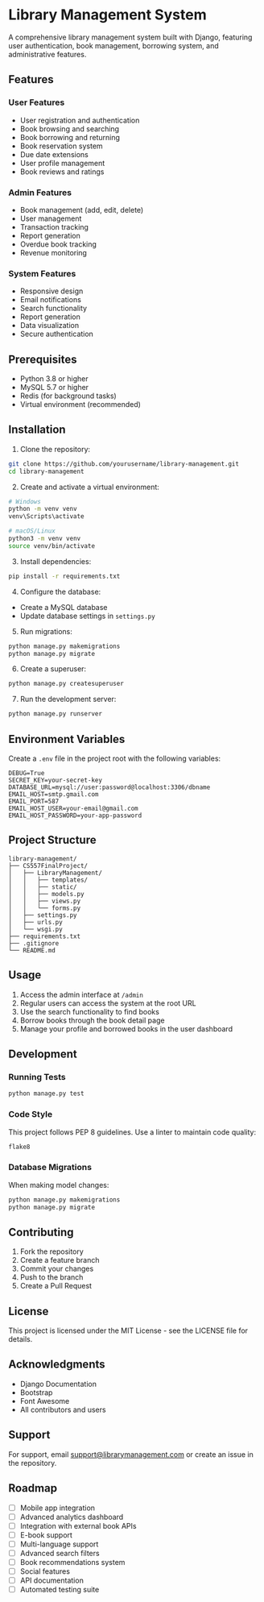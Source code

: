# Library Management System

A comprehensive library management system built with Django, featuring user authentication, book management, borrowing system, and administrative features.

## Features

### User Features
- User registration and authentication
- Book browsing and searching
- Book borrowing and returning
- Book reservation system
- Due date extensions
- User profile management
- Book reviews and ratings

### Admin Features
- Book management (add, edit, delete)
- User management
- Transaction tracking
- Report generation
- Overdue book tracking
- Revenue monitoring

### System Features
- Responsive design
- Email notifications
- Search functionality
- Report generation
- Data visualization
- Secure authentication

## Prerequisites

- Python 3.8 or higher
- MySQL 5.7 or higher
- Redis (for background tasks)
- Virtual environment (recommended)

## Installation

1. Clone the repository:
```bash
git clone https://github.com/yourusername/library-management.git
cd library-management
```

2. Create and activate a virtual environment:
```bash
# Windows
python -m venv venv
venv\Scripts\activate

# macOS/Linux
python3 -m venv venv
source venv/bin/activate
```

3. Install dependencies:
```bash
pip install -r requirements.txt
```

4. Configure the database:
- Create a MySQL database
- Update database settings in `settings.py`

5. Run migrations:
```bash
python manage.py makemigrations
python manage.py migrate
```

6. Create a superuser:
```bash
python manage.py createsuperuser
```

7. Run the development server:
```bash
python manage.py runserver
```

## Environment Variables

Create a `.env` file in the project root with the following variables:

```env
DEBUG=True
SECRET_KEY=your-secret-key
DATABASE_URL=mysql://user:password@localhost:3306/dbname
EMAIL_HOST=smtp.gmail.com
EMAIL_PORT=587
EMAIL_HOST_USER=your-email@gmail.com
EMAIL_HOST_PASSWORD=your-app-password
```

## Project Structure

```
library-management/
├── CS557FinalProject/
│   ├── LibraryManagement/
│   │   ├── templates/
│   │   ├── static/
│   │   ├── models.py
│   │   ├── views.py
│   │   └── forms.py
│   ├── settings.py
│   ├── urls.py
│   └── wsgi.py
├── requirements.txt
├── .gitignore
└── README.md
```

## Usage

1. Access the admin interface at `/admin`
2. Regular users can access the system at the root URL
3. Use the search functionality to find books
4. Borrow books through the book detail page
5. Manage your profile and borrowed books in the user dashboard

## Development

### Running Tests
```bash
python manage.py test
```

### Code Style
This project follows PEP 8 guidelines. Use a linter to maintain code quality:
```bash
flake8
```

### Database Migrations
When making model changes:
```bash
python manage.py makemigrations
python manage.py migrate
```

## Contributing

1. Fork the repository
2. Create a feature branch
3. Commit your changes
4. Push to the branch
5. Create a Pull Request

## License

This project is licensed under the MIT License - see the LICENSE file for details.

## Acknowledgments

- Django Documentation
- Bootstrap
- Font Awesome
- All contributors and users

## Support

For support, email support@librarymanagement.com or create an issue in the repository.

## Roadmap

- [ ] Mobile app integration
- [ ] Advanced analytics dashboard
- [ ] Integration with external book APIs
- [ ] E-book support
- [ ] Multi-language support
- [ ] Advanced search filters
- [ ] Book recommendations system
- [ ] Social features
- [ ] API documentation
- [ ] Automated testing suite 